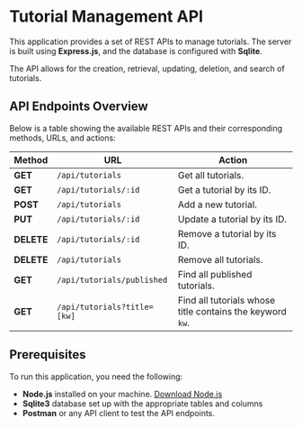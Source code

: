# Tutorial Management API

This application provides a set of REST APIs to manage tutorials. The server is built using **Express.js**, and the database is configured with **Sqlite**.

The API allows for the creation, retrieval, updating, deletion, and search of tutorials.

## API Endpoints Overview

Below is a table showing the available REST APIs and their corresponding methods, URLs, and actions:

| **Method** | **URL**                        | **Action**                                        |
|------------|---------------------------------|---------------------------------------------------|
| **GET**    | `/api/tutorials`                | Get all tutorials.                                |
| **GET**    | `/api/tutorials/:id`            | Get a tutorial by its ID.                         |
| **POST**   | `/api/tutorials`                | Add a new tutorial.                               |
| **PUT**    | `/api/tutorials/:id`            | Update a tutorial by its ID.                      |
| **DELETE** | `/api/tutorials/:id`            | Remove a tutorial by its ID.                      |
| **DELETE** | `/api/tutorials`                | Remove all tutorials.                             |
| **GET**    | `/api/tutorials/published`      | Find all published tutorials.                     |
| **GET**    | `/api/tutorials?title=[kw]`     | Find all tutorials whose title contains the keyword `kw`. |

## Prerequisites

To run this application, you need the following:

- **Node.js** installed on your machine. [Download Node.js](https://nodejs.org/)
- **Sqlite3** database set up with the appropriate tables and columns
- **Postman** or any API client to test the API endpoints.

